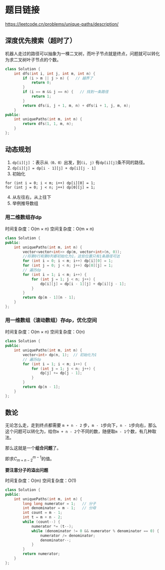 # 题目链接

https://leetcode.cn/problems/unique-paths/description/

## 深度优先搜索（超时了）

机器人走过的路径可以抽象为一棵二叉树，而叶子节点就是终点，问题就可以转化为求二叉树叶子节点的个数。

```cpp
class Solution {
    int dfs(int i, int j, int m, int n) {
        if (i > m || j > n) {   // 越界了
            return 0;
        }
        if (i == m && j == n) {   // 找到一条路径
            return 1;
        }
        return dfs(i, j + 1, m, n) + dfs(i + 1, j, m, n);
    }
public:
    int uniquePaths(int m, int n) {
        return dfs(1, 1, m, n);
    }
};
```

## 动态规划

1. `dp[i][j]` ：表示从`（0，0）`出发，到`(i, j)` 有`dp[i][j]`条不同的路径。
2. `dp[i][j] = dp[i - 1][j] + dp[i][j - 1]`
3. 初始化
```
for (int i = 0; i < m; i++) dp[i][0] = 1;
for (int j = 0; j < n; j++) dp[0][j] = 1;
```
4. 从左往右，从上往下
5. 举例推导数组

### 用二维数组存dp

时间复杂度：O(m × n)
空间复杂度：O(m × n)

```cpp
class Solution {
public:
    int uniquePaths(int m, int n) {
        vector<vector<int>> dp(m, vector<int>(n, 0));
        //将第0行和第0列都初始化为1，这些位置只有1条路径可达
        for (int i = 0; i < m; i++) dp[i][0] = 1;
        for (int j = 0; j < n; j++) dp[0][j] = 1;
        // 遍历dp
        for (int i = 1; i < m; i++) {
            for (int j = 1; j < n; j++) {
                dp[i][j] = dp[i - 1][j] + dp[i][j - 1];
            }
        }
        return dp[m - 1][n - 1];
    }
};
```

### 用一维数组（滚动数组）存dp，优化空间

时间复杂度：O(m × n)
空间复杂度：O(n)

```cpp
class Solution {
public:
    int uniquePaths(int m, int n) {
        vector<int> dp(n, 1);  // 初始化为1
        // 遍历dp
        for (int i = 1; i < m; i++) {
            for (int j = 1; j < n; j++) {
                dp[j] += dp[j - 1];
            }
        }
        return dp[n - 1];
    }
};
```

## 数论

无论怎么走，走到终点都需要 `m + n - 2` 步，`m - 1`步向下，`n - 1`步向右，那么这个问题可以转化为，给你`m + n - 2`个不同的数，随便取`m - 1`个数，有几种取法。

那么这就是一个**组合问题**了。

即求$C_{m + n - 2}^{m - 1}$的值。

**要注意分子的溢出问题**

时间复杂度：O(m)
空间复杂度：O(1)

```cpp
class Solution {
public:
    int uniquePaths(int m, int n) {
        long long numerator = 1;   // 分子
        int denominator = m - 1;   // 分母
        int count = m - 1;
        int t = m + n - 2;
        while (count--) {
            numerator *= (t--);
            while (denominator != 0 && numerator % denominator == 0) {
                numerator /= denominator;
                denominator--;
            }
        }
        return numerator;
    }
};
```

